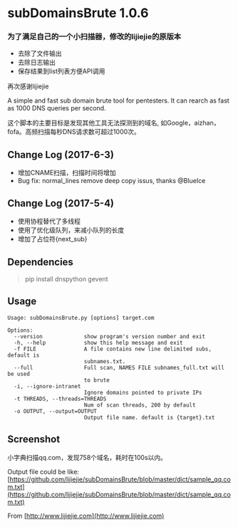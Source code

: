 subDomainsBrute 1.0.6
======


### 为了满足自己的一个小扫描器，修改的lijiejie的原版本
* 去除了文件输出
* 去除日志输出
* 保存结果到list列表方便API调用


再次感谢lijiejie




A simple and fast sub domain brute tool for pentesters. It can rearch as fast as 1000 DNS queries per second.

这个脚本的主要目标是发现其他工具无法探测到的域名, 如Google，aizhan，fofa。高频扫描每秒DNS请求数可超过1000次。

## Change Log (2017-6-3) ##
* 增加CNAME扫描，扫描时间将增加
* Bug fix: normal_lines remove deep copy issus, thanks @BlueIce


## Change Log (2017-5-4) ##
* 使用协程替代了多线程
* 使用了优化级队列，来减小队列的长度
* 增加了占位符{next_sub}


## Dependencies ##
> pip install dnspython gevent


## Usage ##

	Usage: subDomainsBrute.py [options] target.com
	
	Options:
	  --version             show program's version number and exit
	  -h, --help            show this help message and exit
	  -f FILE               A file contains new line delimited subs, default is
	                        subnames.txt.
	  --full                Full scan, NAMES FILE subnames_full.txt will be used
	                        to brute
	  -i, --ignore-intranet
	                        Ignore domains pointed to private IPs
	  -t THREADS, --threads=THREADS
	                        Num of scan threads, 200 by default
	  -o OUTPUT, --output=OUTPUT
	                        Output file name. default is {target}.txt


## Screenshot ##

小字典扫描qq.com，发现758个域名，耗时在100s以内。



Output file could be like: [https://github.com/lijiejie/subDomainsBrute/blob/master/dict/sample_qq.com.txt](https://github.com/lijiejie/subDomainsBrute/blob/master/dict/sample_qq.com.txt)

From [http://www.lijiejie.com](http://www.lijiejie.com)